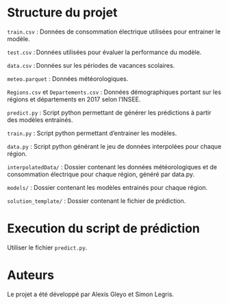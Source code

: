 # Structure du projet
`train.csv` : Données de consommation électrique utilisées pour entrainer le modèle.

`test.csv` : Données utilisées pour évaluer la performance du modèle.

`data.csv` : Données sur les périodes de vacances scolaires.

`meteo.parquet` : Données météorologiques.

`Regions.csv` et `Departements.csv` : Données démographiques portant sur les régions et départements en 2017 selon l’INSEE.

`predict.py` : Script python permettant de générer les prédictions à partir des modèles entrainés.

`train.py` : Script python permettant d’entrainer les modèles.

`data.py` : Script python générant le jeu de données interpolées pour chaque région.

`interpolatedData/` : Dossier contenant les données météorologiques et de consommation électrique pour chaque région, généré par data.py.

`models/` : Dossier contenant les modèles entrainés pour chaque région.

`solution_template/` : Dossier contenant le fichier de prédiction.


# Execution du script de prédiction

Utiliser le fichier `predict.py`.

# Auteurs

Le projet a été développé par Alexis Gleyo et Simon Legris.
